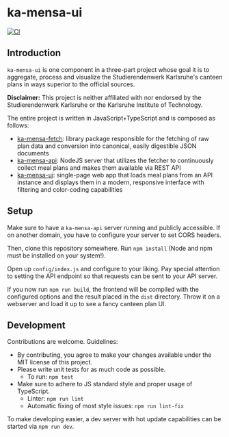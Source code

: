 # ka-mensa-ui

[![CI](https://github.com/meyfa/ka-mensa-ui/actions/workflows/main.yml/badge.svg)](https://github.com/meyfa/ka-mensa-ui/actions/workflows/main.yml)


## Introduction

`ka-mensa-ui` is one component in a three-part project whose goal it is to
aggregate, process and visualize the Studierendenwerk Karlsruhe's canteen plans
in ways superior to the official sources.

**Disclaimer:** This project is neither affiliated with nor endorsed by the
Studierendenwerk Karlsruhe or the Karlsruhe Institute of Technology.

The entire project is written in JavaScript+TypeScript and is composed as follows:

- [ka-mensa-fetch](https://github.com/meyfa/ka-mensa-fetch): library package
    responsible for the fetching of raw plan data and conversion into canonical,
    easily digestible JSON documents
- [ka-mensa-api](https://github.com/meyfa/ka-mensa-api): NodeJS server that
    utilizes the fetcher to continuously collect meal plans and makes them
    available via REST API
- [ka-mensa-ui](https://github.com/meyfa/ka-mensa-ui): single-page web app
    that loads meal plans from an API instance and displays them in a modern,
    responsive interface with filtering and color-coding capabilities


## Setup

Make sure to have a `ka-mensa-api` server running and publicly accessible.
If on another domain, you have to configure your server to set CORS headers.

Then, clone this repository somewhere. Run `npm install` (Node and npm must be
installed on your system!).

Open up `config/index.js` and configure to your liking. Pay special attention to
setting the API endpoint so that requests can be sent to your API server.

If you now run `npm run build`, the frontend will be compiled with the
configured options and the result placed in the `dist` directory. Throw it on a
webserver and load it up to see a fancy canteen plan UI.


## Development

Contributions are welcome. Guidelines:

- By contributing, you agree to make your changes available under the MIT
    license of this project.
- Please write unit tests for as much code as possible.
    * To run: `npm test`
- Make sure to adhere to JS standard style and proper usage of TypeScript.
    * Linter: `npm run lint`
    * Automatic fixing of most style issues: `npm run lint-fix`

To make developing easier, a dev server with hot update capabilities can be
started via `npm run dev`.
